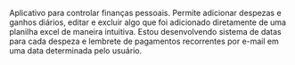   Aplicativo para controlar finanças pessoais. Permite adicionar despezas e ganhos diários, editar e excluir algo que foi adicionado diretamente de uma planilha excel
de maneira intuitiva. Estou desenvolvendo sistema de datas para cada despeza e lembrete de pagamentos recorrentes por e-mail em uma data determinada pelo usuário.
